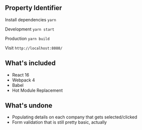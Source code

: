 ## Property Identifier

Install dependencies
`yarn`

Development
`yarn start`

Production
`yarn build`

Visit
`http://localhost:8080/`



## What's included

* React 16
* Webpack 4
* Babel
* Hot Module Replacement



## What's undone

* Populating details on each company that gets selected/clicked
* Form validation that is still pretty basic, actually
